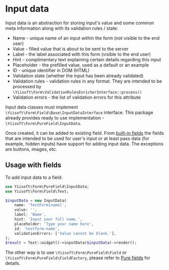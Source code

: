# Input data

Input data is an abstraction for storing input's value and some common meta information along with its validation rules 
/ state:

- Name - unique name of an input within the form (not visible to the end user)
- Value - filled value that is about to be sent to the server
- Label - the label associated with this form (visible to the end user)
- Hint - complimentary text explaining certain details regarding this input
- Placeholder - the prefilled value, used as a default or an example
- ID - unique identifier in DOM (HTML)
- Validation state (whether the input has been already validated)
- Validation rules - validation rules in any format. They are intended to be processed by 
  `\Yiisoft\Form\ValidationRulesEnricherInterface::process()`
- Validation errors - the list of validation errors for this attribute

Input data classes must implement `\Yiisoft\Form\Field\Base\InputDataInterface` interface. This package already provides
ready to use implementation - `\Yiisoft\Form\PureField\InputData`. 

Once created, it can be added to existing field. From [built-in fields](built-in-fields.md) the fields that are intended
to be used for user's input or at least pass data (for example, hidden inputs) have support for adding input data. The 
exceptions are buttons, images, etc.

## Usage with fields

To add input data to a field:

```php
use Yiisoft\Form\PureField\InputData;
use Yiisoft\Form\Field\Text;

$inputData = new InputData(
    name: 'TextForm[name]',
    value: '',
    label: 'Name',
    hint: 'Input your full name.',
    placeholder: 'Type your name here',
    id: 'textform-name',
    validationErrors: ['Value cannot be blank.'],
);
$result = Text::widget()->inputData($inputData)->render();
```

The other way is to use `\Yiisoft\Form\PureField\Field` or `\Yiisoft\Form\PureField\FieldFactory`, please refer to 
[Pure fields](pure-fields.md) for details.
